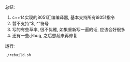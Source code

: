总结:
1. c++14实现的8051汇编编译器, 基本支持所有i8051指令
2. 暂不支持"$, ^"符号
3. 写的有些草率, 很不优雅, 如果重新写一遍的话, 应该会好很多
4. 还有一些小bug, 之后想起来再修复

运行:
```
./rebuild.sh
```